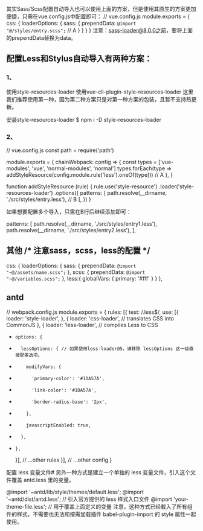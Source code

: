 其实Sass/Scss配置自动导入也可以使用上面的方案，但是使用其原生的方案更加便捷，只需在vue.config.js中配置即可：
// vue.config.js
module.exports = {
  css: {
    loaderOptions: {
      sass: {
        prependData: `@import "@/styles/entry.scss";`  // A
      }
    }
  }
}
注意：sass-loader@8.0.0之前，要将上面的prependData替换为data。


## 配置Less和Stylus自动导入有两种方案：
### 1、
使用style-resources-loader
使用vue-cli-plugin-style-resources-loader
这里我们推荐使用第一种，因为第二种方案只是对第一种方案的包装，且暂不支持热更新。

安装style-resources-loader
$ npm i -D style-resources-loader
### 2、
// vue.config.js
const path = require('path')

module.exports = {
  chainWebpack: config => {
    const types = ['vue-modules', 'vue', 'normal-modules', 'normal']
    types.forEach(type => addStyleResource(config.module.rule('less').oneOf(type)))  // A
  },
}

function addStyleResource (rule) {
  rule.use('style-resource')
    .loader('style-resources-loader')
    .options({
      patterns: [
        path.resolve(__dirname, './src/styles/entry.less'),  // B
      ],
    })
}

如果想要配置多个导入，只需在B行后继续添加即可：

patterns: [
  path.resolve(__dirname, './src/styles/entry1.less'),
  path.resolve(__dirname, './src/styles/entry2.less'),
],



## 其他 /* 注意sass，scss，less的配置 */
  css: {
    loaderOptions: {
      sass: {
        prependData: `
          @import "~@/assets/name.scss";
        `
      },
      scss: {
        prependData: `@import "~@/variables.scss";`
      },
      less:{
        globalVars: {
          primary: '#fff'
        }
      }
    }, 


##  antd 
// webpack.config.js
module.exports = {
  rules: [{
    test: /\.less$/,
    use: [{
      loader: 'style-loader',
    }, {
      loader: 'css-loader', // translates CSS into CommonJS
    }, {
      loader: 'less-loader', // compiles Less to CSS
+     options: {
+       lessOptions: { // 如果使用less-loader@5，请移除 lessOptions 这一级直接配置选项。
+         modifyVars: {
+           'primary-color': '#1DA57A',
+           'link-color': '#1DA57A',
+           'border-radius-base': '2px',
+         },
+         javascriptEnabled: true,
+       },
+     },
    }],
    // ...other rules
  }],
  // ...other config
}


配置 less 变量文件#
另外一种方式是建立一个单独的 less 变量文件，引入这个文件覆盖 antd.less 里的变量。

@import '~antd/lib/style/themes/default.less';
@import '~antd/dist/antd.less'; // 引入官方提供的 less 样式入口文件
@import 'your-theme-file.less'; // 用于覆盖上面定义的变量
注意，这种方式已经载入了所有组件的样式，不需要也无法和按需加载插件 babel-plugin-import 的 style 属性一起使用。